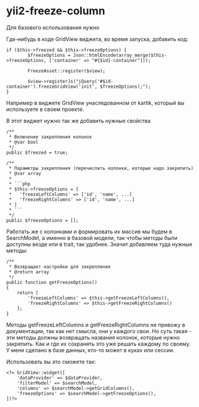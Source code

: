 # yii2-freeze-column

Для базового использования нужно

Где-нибудь в коде GridView виджета, во время запуска, добавить код:

    if ($this->freezed && $this->freezeOptions) {
            $freezeOptions = Json::htmlEncode(array_merge($this->freezeOptions, ['container' => "#{$id}-container"]));

            FreezeAsset::register($view);

            $view->registerJs("jQuery('#$id-container').freezeGridView('init', $freezeOptions);");
    }

Например в виджете GridView унаследованном от kartik, который вы используете в своем проекте.

В этот виджет нужно так же добавить нужные свойства

    /**
     * Включение закрепления колонок
     * @var bool
     */
    public $freezed = true;

    /**
     * Параметры закрепления (перечислить колонки, которые надо закрепить)
     * @var array
     *
     * ```php
     * $this->freezeOptions = [
     *   'freezeLeftColumns' => ['id', 'name', ...]
     *   'freezeRightColumns' => ['id', 'name', ...]
     * ]
     * ```
     */
    public $freezeOptions = [];

Работать же с колонками и формировать их массив мы будем в SearchModel, а именно в базовой модели, так чтобы методы были доступны везде или в trait, так удобнее.
Значит добавляем туда нужные методы:

    /**
     * Возвращает настройки для закрепления
     * @return array
     */
    public function getFreezeOptions()
    {
        return [
            'freezeLeftColumns' => $this->getFreezeLeftColumns(),
            'freezeRightColumns' => $this->getFreezeRightColumns()
        ];
    }

Методы getFreezeLeftColumns и getFreezeRightColumns не привожу в документации, так как нет смысла, они у каждого свои. Но суть такая - эти методы должны возвращать названия колонок, которые нужно закрепить. Как и где их сохранять это уже решать каждому по своему. У меня сделано в базе данных, кто-то может в куках или сессии. 

Использовать вы это сможете так:

    <?= GridView::widget([
        'dataProvider' => $dataProvider,
        'filterModel' => $searchModel,
        'columns' => $searchModel->getGridColumns(),
        'freezeOptions' => $searchModel->getFreezeOptions(),
    ])?>



